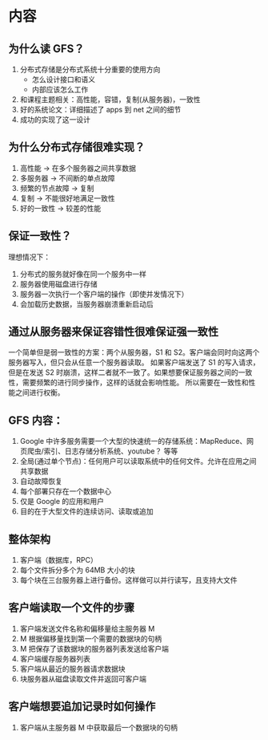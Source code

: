 # 内容

## 为什么读 GFS？
1. 分布式存储是分布式系统十分重要的使用方向
    - 怎么设计接口和语义
    - 内部应该怎么工作
2. 和课程主题相关：高性能，容错，复制(从服务器)，一致性
3. 好的系统论文：详细描述了 apps 到 net 之间的细节
4. 成功的实现了这一设计

## 为什么分布式存储很难实现？
1. 高性能 -> 在多个服务器之间共享数据
2. 多服务器 -> 不间断的单点故障
3. 频繁的节点故障 -> 复制
4. 复制 -> 不能很好地满足一致性
5. 好的一致性 -> 较差的性能

## 保证一致性？
理想情况下：
1. 分布式的服务就好像在同一个服务中一样
2. 服务器使用磁盘进行存储
3. 服务器一次执行一个客户端的操作（即使并发情况下）
4. 会加载历史数据，当服务器崩溃重新启动后


## 通过从服务器来保证容错性很难保证强一致性
一个简单但是弱一致性的方案：两个从服务器，S1 和 S2。客户端会同时向这两个服务器写入，但只会从任意一个服务器读取。
如果客户端发送了 S1 的写入请求，但是在发送 S2 时崩溃，这样二者就不一致了。如果想要保证服务器之间的一致性，需要频繁的进行同步操作，这样的话就会影响性能。
所以需要在一致性和性能之间进行权衡。

## GFS 内容：
1. Google 中许多服务需要一个大型的快速统一的存储系统：MapReduce、网页爬虫/索引、日志存储分析系统、youtube？ 等等
2. 全局(通过单个节点)：任何用户可以读取系统中的任何文件。允许在应用之间共享数据
3. 自动故障恢复
4. 每个部署只存在一个数据中心
5. 仅是 Google 的应用和用户
6. 目的在于大型文件的连续访问、读取或追加

## 整体架构
1. 客户端（数据库，RPC）
2. 每个文件拆分多个为 64MB 大小的块
3. 每个块在三台服务器上进行备份。这样做可以并行读写，且支持大文件

## 客户端读取一个文件的步骤
1. 客户端发送文件名称和偏移量给主服务器 M
2. M 根据偏移量找到第一个需要的数据块的句柄
3. M 把保存了该数据块的服务器列表发送给客户端
4. 客户端缓存服务器列表
5. 客户端从最近的服务器请求数据块
6. 块服务器从磁盘读取文件并返回可客户端

## 客户端想要追加记录时如何操作
1. 客户端从主服务器 M 中获取最后一个数据块的句柄